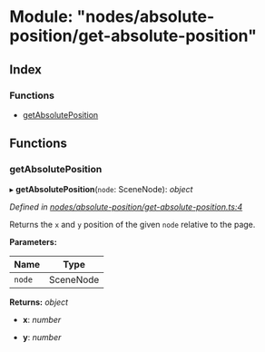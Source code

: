
# Module: "nodes/absolute-position/get-absolute-position"

## Index

### Functions

* [getAbsolutePosition](_nodes_absolute_position_get_absolute_position_.md#getabsoluteposition)

## Functions

###  getAbsolutePosition

▸ **getAbsolutePosition**(`node`: SceneNode): *object*

*Defined in [nodes/absolute-position/get-absolute-position.ts:4](https://github.com/yuanqing/create-figma-plugin/blob/master/packages/utilities/src/nodes/absolute-position/get-absolute-position.ts#L4)*

Returns the `x` and `y` position of the given `node` relative to the page.

**Parameters:**

Name | Type |
------ | ------ |
`node` | SceneNode |

**Returns:** *object*

* **x**: *number*

* **y**: *number*
